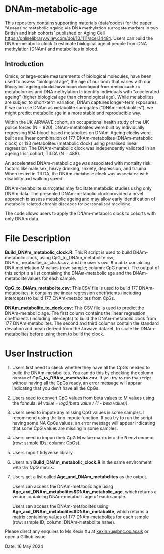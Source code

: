# DNAm-metabolic-age
This repository contains supporting materials (data/codes) for the paper "Assessing metabolic ageing via DNA methylation surrogate markers in two British and Irish cohorts" published on Aging Cell https://onlinelibrary.wiley.com/doi/10.1111/acel.14484. 
Users can build the DNAm-metabolic clock to estimate biological age of people from DNA methylation (DNAm) and metabolites in blood.

## Introduction
Omics, or large-scale measurements of biological molecules, have been used to assess “biological age”, the age of our body that varies with our lifestyles. Ageing clocks have been developed from omics such as metabolomics and DNA methylation to identify individuals with “accelerated ageing” (higher biological age than chronological age). While metabolites are subject to short-term variation, DNAm captures longer-term exposures. If we can use DNAm as metabolite surrogates (“DNAm-metabolites”), we might predict metabolic age in a more stable and reproducible way. 

Within the UK AIRWAVE cohort, an occupational health study of the UK police forces (N = 820), DNAm-metabolites were built by individually regressing 594 blood-based metabolites on DNAm. Ageing clocks were built as a linear combination of 177 DNAm-metabolites (DNAm-metabolic clock) or 193 metabolites (metabolic clock) using penalised linear regression. The DNAm-metabolic clock was independently validated in an ageing Irish cohort, TILDA (N = 488). 

An accelerated DNAm-metabolic age was associated with mortality risk factors like male sex, heavy drinking, anxiety, depression, and trauma. When tested in TILDA, the DNAm-metabolic clock was associated with disability and walking speed.

DNAm-metabolite surrogates may facilitate metabolic studies using only DNAm data. The presented DNAm-metabolic clock provided a novel approach to assess metabolic ageing and may allow early identification of metabolic-related chronic diseases for personalised medicine.

The code allows users to apply the DNAm-metabolic clock to cohorts with only DNAm data.

# File Description
**Build_DNAm_metabolic_clock.R**: This R script is used to build DNAm-metabolic clock, using CpG_to_DNAm_metabolite.csv, DNAm_metabolite_to_clock.csv, and the user's own R matrix containing DNA methylation M values (row: sample; column: CpG name). The output of this script is a list containing the DNAm-metabolic age and the DNAm-metabolite values for each sample.

**CpG_to_DNAm_metabolite.csv**: This CSV file is used to build 177 DNAm-metabolites. It contains the linear regression coefficients (including intercepts) to build 177 DNAm-metabolites from CpGs. 

**DNAm_metabolite_to_clock.csv**: This CSV file is used to predict the DNAm-metabolic age. The first column contains the linear regression coefficients (including intercepts) to build the DNAm-metabolic clock from 177 DNAm-metabolites. The second and third columns contain the standard deviation and mean derived from the Airwave dataset, to scale the DNAm-metabolites before using them to build the clock. 

# User Instruction
1. Users first need to check whether they have all the CpGs needed to build the DNAm-metabolites. You can do this by checking the column names of **CpG_to_DNAm_metabolite.csv**. If you try to run the script without having all the CpGs ready, an error message will appear indicating that you don't have all the CpGs.
   
2. Users need to convert CpG values from beta values to M values using the formula: *M value = log2(beta value / (1 - beta value))*.
   
3. Users need to impute any missing CpG values in some samples. I recommend using the knn.impute function. If you try to run the script having some NA CpGs values, an error message will appear indicating that some CpG values are missing in some samples.
   
4. Users need to import their CpG M value matrix into the R environment (row: sample IDs; column: CpGs).
   
5. Users import tidyverse library.
   
6. Users run **Build_DNAm_metabolic_clock.R** in the same environment with the CpG matrix.
   
7. Users get a list called **Age_and_DNAm_metabolites** as the output.

   Users can access the DNAm-metabolic age using **Age_and_DNAm_metabolites$DNAm_metabolic_age**, which returns a vector containing DNAm-metabolic age of each sample.

   Users can access the DNAm-metabolites using **Age_and_DNAm_metabolites$DNAm_metabolite**, which returns a matrix containing values of 177 DNAm-metabolites for each sample (row: sample ID; column: DNAm-metabolite name).

Please direct any enquires to Ms Kexin Xu at kexin.xu@bnc.ox.ac.uk or open a Github issue. 

Date: 16 May 2024
   



